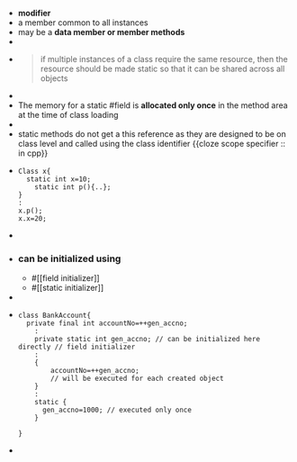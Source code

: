- __modifier__
- a member common to all instances
- may be a __data member or member methods__
-
- > if multiple instances of a class require the same resource, then the resource should be made static so that it can be shared across all objects
-
- The memory for a static #field is __allocated only once__
  in the method area at the time of class loading
-
- static methods do not get a this reference as they are designed to be on class level
  and called using the class identifier {{cloze scope specifier :: in cpp}}
- ```
  Class x{
  	static int x=10;
      static int p(){..};
  }
  :
  x.p();
  x.x=20;
  ```
-
- ### can be initialized using
	- #[[field initializer]]
	- #[[static initializer]]
-
- ```
  class BankAccount{
  	private final int accountNo=++gen_accno;
      :
      private static int gen_accno; // can be initialized here directly // field initializer
      :
      {
          accountNo=++gen_accno; 
          // will be executed for each created object
      }
      :
      static {
      	gen_accno=1000; // executed only once
      }
  
  }
  ```
-